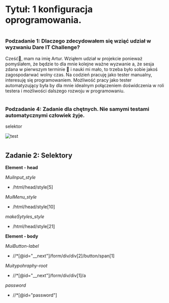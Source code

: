 # <h1> Tytuł: 1 konfiguracja oprogramowania.
# <h3> Podzadanie 1: Dlaczego zdecydowałem się wziąć udział w wyzwaniu Dare IT Challenge?
Cześć👋, mam na imię Artur. Wziąłem udział w projekcie ponieważ pomyślałem, że będzie to dla mnie kolejne ważne wyzwanie
a, że sesja zdana w pierwszym terminie 💪 i nauki mi mało, to trzeba było sobie jakoś zagospodarwać wolny czas. 
Na codzień pracuję jako tester manualny, interesuję się programowaniem. Możliwość pracy jako tester automatyzujący była 
by dla mnie idealnym połączeniem doświdczenia w roli testera i możliwości dalszego rozwoju w programowaniu. 

# <h3> Podzadanie 4:  Zadanie dla chętnych. Nie samymi testami automatycznymi człowiek żyje.
selektor

![test](https://github.com/ArturOlkowski/challenge_portfolio_artur/assets/89356916/cf80ac54-648f-4f46-b2cd-e5c4dfffd529)


# <h2> Zadanie 2: Selektory
**Element - head**

*MuiInput_style*
- /html/head/style[5]

*MuiMenu_style*
- /html/head/style[10]

*makeSytyles_style*
- /html/head/style[21]

**Element - body**

*MuiButton-label*
- //*[@id="__next"]/form/div/div[2]/button/span[1]

*Muitypohraphy-root*
- //*[@id="__next"]/form/div/div[1]/a

*password*
- //*[@id="password"]
  



